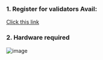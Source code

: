 ### 1. Register for validators Avail:
[Click this link](https://docs.google.com/forms/d/e/1FAIpQLScpwE8yuUkqJVQrVpLRqua5p8oA8DGUBYho9Rwjm1bmG8LebQ/viewform?ref=blog.availproject.org)
### 2. Hardware required
![image](https://github.com/vnbnode/Running-Nodes/assets/128967122/5f43fa88-fd00-4ec1-97d6-2535929801bf)


